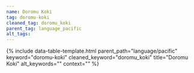 ```yaml
---
name: Doromu Koki
tag: doromu-koki
cleaned_tag: doromu_koki
parent_tag: language_pacific
alt_tags: 
---
```


{% include data-table-template.html 
  parent_path="language/pacific" 
  keyword="doromu-koki" 
  cleaned_keyword="doromu_koki" 
  title="Doromu Koki"
  alt_keywords=""
  context=""
%}

